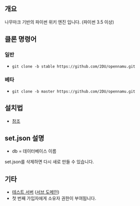 ﻿## 개요
나무마크 기반의 파이썬 위키 엔진 입니다. (파이썬 3.5 이상)

## 클론 명령어
### 일반
 * `git clone -b stable https://github.com/2DU/opennamu.git`

### 베타
 * `git clone -b master https://github.com/2DU/opennamu.git`

## 설치법
 * [참조](http://namu.ml/w/오픈나무%2F설치법)
 
## set.json 설명
 * db = 데이터베이스 이름

set.json를 삭제하면 다시 새로 만들 수 있습니다.

## 기타
 * [테스트 서버](http://namu.ml/) ([서브 도메인](http://kwee.ga))
 * 첫 번째 가입자에게 소유자 권한이 부여됩니다.
